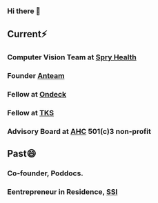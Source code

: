 ### Hi there 👋

<!--
**aryxns/aryxns** is a ✨ _special_ ✨ repository because its `README.md` (this file) appears on your GitHub profile.

Here are some ideas to get you started:

- 🔭 I’m currently working on ...
- 🌱 I’m currently learning ...
- 👯 I’m looking to collaborate on ...
- 🤔 I’m looking for help with ...
- 💬 Ask me about ...
- 📫 How to reach me: ...
- 😄 Pronouns: ...
- ⚡ Fun fact: ...
-->

## Current⚡
### Computer Vision Team at [Spry Health](https://example.com)
### Founder [Anteam](anteam.ml)
### Fellow at [Ondeck](beondeck.com)
### Fellow at [TKS](tks.world)
### Advisory Board at [AHC](adolescenthealthchampions.org) 501(c)3 non-profit


## Past😄
### Co-founder, Poddocs.
### Eentrepreneur in Residence, [SSI](https://riidl.org/startupschoolindia)
